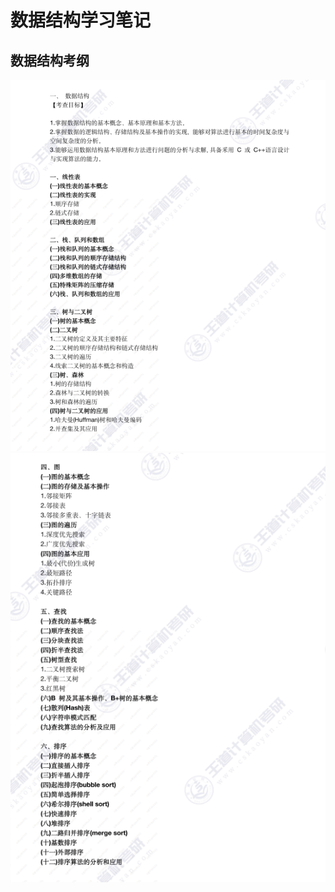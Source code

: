# 数据结构学习笔记

## 数据结构考纲
![这是图片](./static/page1.png "Magic Gardens")
![这是图片](./static/page2.png "Magic Gardens")
